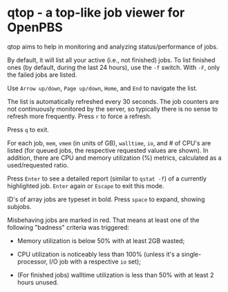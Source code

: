 # qtop - a top-like job viewer for OpenPBS

qtop aims to help in monitoring and analyzing status/performance of jobs.

By default, it will list all your active (i.e., not finished) jobs. To list
finished ones (by default, during the last 24 hours), use the `-f` switch. With
`-F`, only the failed jobs are listed.

Use `Arrow up/down`, `Page up/down`, `Home`, and `End` to navigate the list.

The list is automatically refreshed every 30 seconds. The job counters are
not continuously monitored by the server, so typically there is no sense to
refresh more frequently. Press `r` to force a refresh.

Press `q` to exit.

For each job, `mem`, `vmem` (in units of GB), `walltime`, `io`, and # of CPU's
are listed (for queued jobs, the respective requested values are shown). In
addition, there are CPU and memory utilization (%) metrics, calculated as a
used/requested ratio.

Press `Enter` to see a detailed report (similar to `qstat -f`) of a currently
highlighted job. `Enter` again or `Escape` to exit this mode.

ID's of array jobs are typeset in bold. Press `space` to expand, showing subjobs.

Misbehaving jobs are marked in red. That means at least one of the following
"badness" criteria was triggered:

* Memory utilization is below 50% with at least 2GB wasted;

* CPU utilization is noticeably less than 100% (unless it's a single-processor,
I/O job with a respective `io` set);

* (For finished jobs) walltime utilization is less than 50% with at least 2
hours unused.
